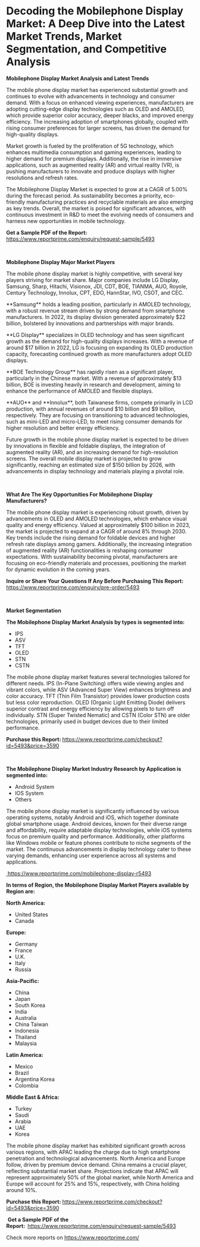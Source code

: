 <p><h1>Decoding the Mobilephone Display Market: A Deep Dive into the Latest Market Trends, Market Segmentation, and Competitive Analysis</h1></p><p><strong>Mobilephone Display Market Analysis and Latest Trends</strong></p>
<p><p>The mobile phone display market has experienced substantial growth and continues to evolve with advancements in technology and consumer demand. With a focus on enhanced viewing experiences, manufacturers are adopting cutting-edge display technologies such as OLED and AMOLED, which provide superior color accuracy, deeper blacks, and improved energy efficiency. The increasing adoption of smartphones globally, coupled with rising consumer preferences for larger screens, has driven the demand for high-quality displays.</p><p>Market growth is fueled by the proliferation of 5G technology, which enhances multimedia consumption and gaming experiences, leading to higher demand for premium displays. Additionally, the rise in immersive applications, such as augmented reality (AR) and virtual reality (VR), is pushing manufacturers to innovate and produce displays with higher resolutions and refresh rates.</p><p>The Mobilephone Display Market is expected to grow at a CAGR of 5.00% during the forecast period. As sustainability becomes a priority, eco-friendly manufacturing practices and recyclable materials are also emerging as key trends. Overall, the market is poised for significant advances, with continuous investment in R&D to meet the evolving needs of consumers and harness new opportunities in mobile technology.</p></p>
<p><strong>Get a Sample PDF of the Report:&nbsp;</strong> <a href="https://www.reportprime.com/enquiry/request-sample/5493?utm_campaign=3538&utm_medium=2&utm_source=Github&utm_content=ia&utm_term=19032025&utm_id=mobilephone-display">https://www.reportprime.com/enquiry/request-sample/5493</a></p>
<p>&nbsp;</p>
<p><strong>Mobilephone Display Major Market Players</strong></p>
<p><p>The mobile phone display market is highly competitive, with several key players striving for market share. Major companies include LG Display, Samsung, Sharp, Hitachi, Visionox, JDI, CDT, BOE, TIANMA, AUO, Royole, Century Technology, Innolux, CPT, EDO, HannStar, IVO, CSOT, and CEC.</p><p>**Samsung** holds a leading position, particularly in AMOLED technology, with a robust revenue stream driven by strong demand from smartphone manufacturers. In 2022, its display division generated approximately $22 billion, bolstered by innovations and partnerships with major brands.</p><p>**LG Display** specializes in OLED technology and has seen significant growth as the demand for high-quality displays increases. With a revenue of around $17 billion in 2022, LG is focusing on expanding its OLED production capacity, forecasting continued growth as more manufacturers adopt OLED displays.</p><p>**BOE Technology Group** has rapidly risen as a significant player, particularly in the Chinese market. With a revenue of approximately $13 billion, BOE is investing heavily in research and development, aiming to enhance the performance of AMOLED and flexible displays.</p><p>**AUO** and **Innolux**, both Taiwanese firms, compete primarily in LCD production, with annual revenues of around $10 billion and $9 billion, respectively. They are focusing on transitioning to advanced technologies, such as mini-LED and micro-LED, to meet rising consumer demands for higher resolution and better energy efficiency.</p><p>Future growth in the mobile phone display market is expected to be driven by innovations in flexible and foldable displays, the integration of augmented reality (AR), and an increasing demand for high-resolution screens. The overall mobile display market is projected to grow significantly, reaching an estimated size of $150 billion by 2026, with advancements in display technology and materials playing a pivotal role.</p></p>
<p>&nbsp;</p>
<p><strong>What Are The Key Opportunities For Mobilephone Display Manufacturers?</strong></p>
<p><p>The mobile phone display market is experiencing robust growth, driven by advancements in OLED and AMOLED technologies, which enhance visual quality and energy efficiency. Valued at approximately $100 billion in 2023, the market is projected to expand at a CAGR of around 8% through 2030. Key trends include the rising demand for foldable devices and higher refresh rate displays among gamers. Additionally, the increasing integration of augmented reality (AR) functionalities is reshaping consumer expectations. With sustainability becoming pivotal, manufacturers are focusing on eco-friendly materials and processes, positioning the market for dynamic evolution in the coming years.</p></p>
<p><strong>Inquire or Share Your Questions If Any Before Purchasing This Report:</strong> <a href="https://www.reportprime.com/enquiry/pre-order/5493?utm_campaign=3538&utm_medium=2&utm_source=Github&utm_content=ia&utm_term=19032025&utm_id=mobilephone-display">https://www.reportprime.com/enquiry/pre-order/5493</a></p>
<p>&nbsp;</p>
<p><strong>Market Segmentation</strong></p>
<p><strong>The Mobilephone Display Market Analysis by types is segmented into:</strong></p>
<p><ul><li>IPS</li><li>ASV</li><li>TFT</li><li>OLED</li><li>STN</li><li>CSTN</li></ul></p>
<p><p>The mobile phone display market features several technologies tailored for different needs. IPS (In-Plane Switching) offers wide viewing angles and vibrant colors, while ASV (Advanced Super View) enhances brightness and color accuracy. TFT (Thin Film Transistor) provides lower production costs but less color reproduction. OLED (Organic Light Emitting Diode) delivers superior contrast and energy efficiency by allowing pixels to turn off individually. STN (Super Twisted Nematic) and CSTN (Color STN) are older technologies, primarily used in budget devices due to their limited performance.</p></p>
<p><strong>Purchase this Report:&nbsp;</strong><a href="https://www.reportprime.com/checkout?id=5493&price=3590&utm_campaign=3538&utm_medium=2&utm_source=Github&utm_content=ia&utm_term=19032025&utm_id=mobilephone-display">https://www.reportprime.com/checkout?id=5493&price=3590</a></p>
<p>&nbsp;</p>
<p><strong>The Mobilephone Display Market Industry Research by Application is segmented into:</strong></p>
<p><ul><li>Android System</li><li>IOS System</li><li>Others</li></ul></p>
<p><p>The mobile phone display market is significantly influenced by various operating systems, notably Android and iOS, which together dominate global smartphone usage. Android devices, known for their diverse range and affordability, require adaptable display technologies, while iOS systems focus on premium quality and performance. Additionally, other platforms like Windows mobile or feature phones contribute to niche segments of the market. The continuous advancements in display technology cater to these varying demands, enhancing user experience across all systems and applications.</p></p>
<p><a href="https://www.reportprime.com/mobilephone-display-r5493?utm_campaign=3538&utm_medium=2&utm_source=Github&utm_content=ia&utm_term=19032025&utm_id=mobilephone-display">&nbsp;https://www.reportprime.com/mobilephone-display-r5493</a></p>
<p><strong>In terms of Region, the Mobilephone Display Market Players available by Region are:</strong></p>
<p>
    <p> <strong> North America: </strong>
        <ul>
            <li>United States</li>
            <li>Canada</li>
        </ul>
        </p> 
    <p> <strong> Europe: </strong>
        <ul>
            <li>Germany</li>
            <li>France</li>
            <li>U.K.</li>
            <li>Italy</li>
            <li>Russia</li>
        </ul>
        </p> 
    <p> <strong> Asia-Pacific: </strong>
        <ul>
            <li>China</li>
            <li>Japan</li>
            <li>South Korea</li>
            <li>India</li>
            <li>Australia</li>
            <li>China Taiwan</li>
            <li>Indonesia</li>
            <li>Thailand</li>
            <li>Malaysia</li>
        </ul>
        </p> 
    <p> <strong> Latin America: </strong>
        <ul>
            <li>Mexico</li>
            <li>Brazil</li>
            <li>Argentina Korea</li>
            <li>Colombia</li>
        </ul>
        </p> 
    <p> <strong> Middle East & Africa: </strong>
        <ul>
            <li>Turkey</li>
            <li>Saudi</li>
            <li>Arabia</li>
            <li>UAE</li>
            <li>Korea</li>
        </ul>
    </p>
    </p>
<p><p>The mobile phone display market has exhibited significant growth across various regions, with APAC leading the charge due to high smartphone penetration and technological advancements. North America and Europe follow, driven by premium device demand. China remains a crucial player, reflecting substantial market share. Projections indicate that APAC will represent approximately 50% of the global market, while North America and Europe will account for 25% and 15%, respectively, with China holding around 10%.</p></p>
<p><strong>Purchase this Report: </strong><a href="https://www.reportprime.com/checkout?id=5493&price=3590&utm_campaign=3538&utm_medium=2&utm_source=Github&utm_content=ia&utm_term=19032025&utm_id=mobilephone-display">https://www.reportprime.com/checkout?id=5493&price=3590</a></p>
<p>&nbsp;<strong>Get a Sample PDF of the Report:&nbsp;&nbsp;</strong><a href="https://www.reportprime.com/enquiry/request-sample/5493?utm_campaign=3538&utm_medium=2&utm_source=Github&utm_content=ia&utm_term=19032025&utm_id=mobilephone-display">https://www.reportprime.com/enquiry/request-sample/5493</a></p>
<p><strong></strong></p>
<p>Check more reports on <a href="https://www.reportprime.com/?utm_campaign=3538&utm_medium=2&utm_source=Github&utm_content=ia&utm_term=19032025&utm_id=mobilephone-display">https://www.reportprime.com/</a></p>